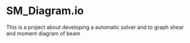 # SM_Diagram.io
This is a project about developing a automatic solver and to graph shear and moment diagram of beam
